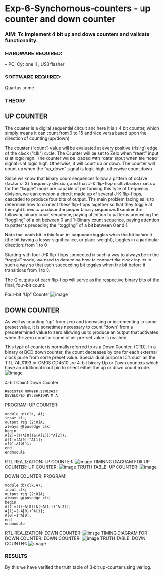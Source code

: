 # Exp-6-Synchornous-counters - up counter and down counter 
### AIM: To implement 4 bit up and down counters and validate  functionality.
### HARDWARE REQUIRED:  
– PC, Cyclone II , USB flasher
### SOFTWARE REQUIRED:  
Quartus prime
### THEORY 

## UP COUNTER 
The counter is a digital sequential circuit and here it is a 4 bit counter, which simply means it can count from 0 to 15 and vice versa based upon the direction of counting (up/down). 

The counter (“count“) value will be evaluated at every positive (rising) edge of the clock (“clk“) cycle.
The Counter will be set to Zero when “reset” input is at logic high.
The counter will be loaded with “data” input when the “load” signal is at logic high. Otherwise, it will count up or down.
The counter will count up when the “up_down” signal is logic high, otherwise count down

Since we know that binary count sequences follow a pattern of octave (factor of 2) frequency division, and that J-K flip-flop multivibrators set up for the “toggle” mode are capable of performing this type of frequency division, we can envision a circuit made up of several J-K flip-flops, cascaded to produce four bits of output.
The main problem facing us is to determine how to connect these flip-flops together so that they toggle at the right times to produce the proper binary sequence.
Examine the following binary count sequence, paying attention to patterns preceding the “toggling” of a bit between 0 and 1:
Binary count sequence, paying attention to patterns preceding the “toggling” of a bit between 0 and 1.

Note that each bit in this four-bit sequence toggles when the bit before it (the bit having a lesser significance, or place-weight), toggles in a particular direction: from 1 to 0.



 
 

Starting with four J-K flip-flops connected in such a way to always be in the “toggle” mode, we need to determine how to connect the clock inputs in such a way so that each succeeding bit toggles when the bit before it transitions from 1 to 0.

The Q outputs of each flip-flop will serve as the respective binary bits of the final, four-bit count:

 
 

Four-bit “Up” Counter
![image](https://user-images.githubusercontent.com/36288975/169644758-b2f4339d-9532-40c5-af40-8f4f8c942e2c.png)





## DOWN COUNTER 

As well as counting “up” from zero and increasing or incrementing to some preset value, it is sometimes necessary to count “down” from a predetermined value to zero allowing us to produce an output that activates when the zero count or some other pre-set value is reached.

This type of counter is normally referred to as a Down Counter, (CTD). In a binary or BCD down counter, the count decreases by one for each external clock pulse from some preset value. Special dual purpose IC’s such as the TTL 74LS193 or CMOS CD4510 are 4-bit binary Up or Down counters which have an additional input pin to select either the up or down count mode.
![image](https://user-images.githubusercontent.com/36288975/169644844-1a14e123-7228-4ed8-81a9-eb937dff4ac8.png)

4-bit Count Down Counter
```
REGISTER NUMBER:23013627
DEVELOPED BY:SARIDHA M A
```
PROGRAM:
UP COUNTER:
```
module uc(clk, A);
input clk;
output reg [2:0]A;
always @(posedge clk)
begin
A[2]=(((A[0])&(A[1]))^A[2]);
A[1]=(A[0])^A[1];
A[0]=A[0]^1;
end
endmodule
```
RTL REALIZATION:
UP COUNTER:
![image](https://github.com/sandhiya2815/Exp-7-Synchornous-counters-/assets/155123230/6792151c-0525-4ba2-b33f-ab8975fbcc48)
TIMINNG DIAGRAM FOR UP COUNTER:
UP COUNTER:
![image](https://github.com/sandhiya2815/Exp-7-Synchornous-counters-/assets/155123230/80a60a21-cf9a-4658-b4f8-794e432c6c39)
TRUTH TABLE:
UP COUNTER:
![image](https://github.com/sandhiya2815/Exp-7-Synchornous-counters-/assets/155123230/89bd8413-aac2-4ef9-a79a-76a5d338ccb1)


DOWN COUNTER:
PROGRAM:
```
module dc(clk,A);
input clk;
output reg [2:0]A;
always @(posedge clk)
begin
A[2]=(((~A[0])&(~A[1]))^A[2]);
A[1]=(~A[0])^A[1];
A[0]=1^A[0];
end
endmodule
```
RTL REALIZATION:
DOWN COUNTER:
![image](https://github.com/sandhiya2815/Exp-7-Synchornous-counters-/assets/155123230/80545755-8279-4a50-a6a0-3e7d0b5943c3)
TIMING DIAGRAM FOR DOWN COUNTER:
DOWN COUNTER:
![image](https://github.com/sandhiya2815/Exp-7-Synchornous-counters-/assets/155123230/977bc03b-cc98-4f3d-be8b-8fce869d442c)
TRUTH TABLE:
DOWN COUNTER:
![image](https://github.com/sandhiya2815/Exp-7-Synchornous-counters-/assets/155123230/fcd9f0a9-d0fc-4235-9b6b-d8ed1934f0ea)


### RESULTS 
By this we have verified the truth table of 3-bit up-counter using verilog.

